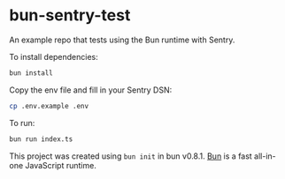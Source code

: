 # bun-sentry-test

An example repo that tests using the Bun runtime with Sentry.

To install dependencies:

```bash
bun install
```

Copy the env file and fill in your Sentry DSN:

```bash
cp .env.example .env
```

To run:

```bash
bun run index.ts
```

This project was created using `bun init` in bun v0.8.1. [Bun](https://bun.sh) is a fast all-in-one JavaScript runtime.
